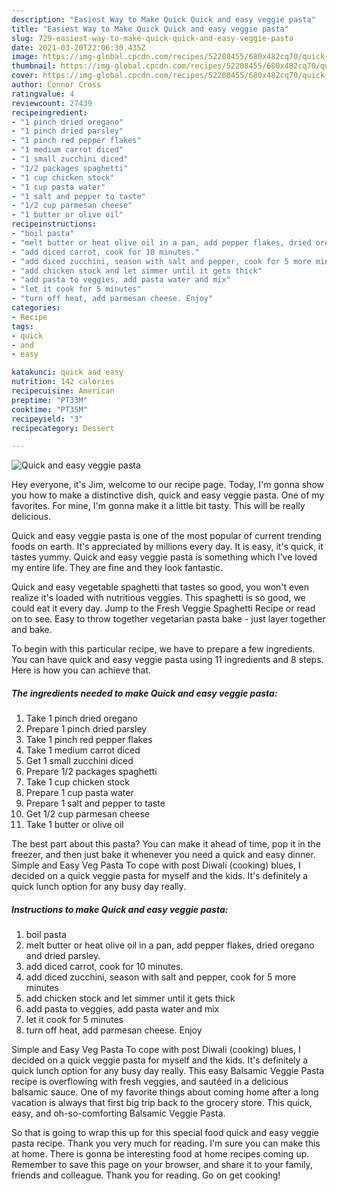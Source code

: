 ```yaml
---
description: "Easiest Way to Make Quick Quick and easy veggie pasta"
title: "Easiest Way to Make Quick Quick and easy veggie pasta"
slug: 729-easiest-way-to-make-quick-quick-and-easy-veggie-pasta
date: 2021-03-20T22:06:30.435Z
image: https://img-global.cpcdn.com/recipes/52208455/680x482cq70/quick-and-easy-veggie-pasta-recipe-main-photo.jpg
thumbnail: https://img-global.cpcdn.com/recipes/52208455/680x482cq70/quick-and-easy-veggie-pasta-recipe-main-photo.jpg
cover: https://img-global.cpcdn.com/recipes/52208455/680x482cq70/quick-and-easy-veggie-pasta-recipe-main-photo.jpg
author: Connor Cross
ratingvalue: 4
reviewcount: 27439
recipeingredient:
- "1 pinch dried oregano"
- "1 pinch dried parsley"
- "1 pinch red pepper flakes"
- "1 medium carrot diced"
- "1 small zucchini diced"
- "1/2 packages spaghetti"
- "1 cup chicken stock"
- "1 cup pasta water"
- "1 salt and pepper to taste"
- "1/2 cup parmesan cheese"
- "1 butter or olive oil"
recipeinstructions:
- "boil pasta"
- "melt butter or heat olive oil in a pan, add pepper flakes, dried oregano and dried parsley."
- "add diced carrot, cook for 10 minutes."
- "add diced zucchini, season with salt and pepper, cook for 5 more minutes"
- "add chicken stock and let simmer until it gets thick"
- "add pasta to veggies, add pasta water and mix"
- "let it cook for 5 minutes"
- "turn off heat, add parmesan cheese. Enjoy"
categories:
- Recipe
tags:
- quick
- and
- easy

katakunci: quick and easy 
nutrition: 142 calories
recipecuisine: American
preptime: "PT33M"
cooktime: "PT35M"
recipeyield: "3"
recipecategory: Dessert

---
```



![Quick and easy veggie pasta](https://img-global.cpcdn.com/recipes/52208455/680x482cq70/quick-and-easy-veggie-pasta-recipe-main-photo.jpg)

Hey everyone, it's Jim, welcome to our recipe page. Today, I'm gonna show you how to make a distinctive dish, quick and easy veggie pasta. One of my favorites. For mine, I'm gonna make it a little bit tasty. This will be really delicious.

Quick and easy veggie pasta is one of the most popular of current trending foods on earth. It's appreciated by millions every day. It is easy, it's quick, it tastes yummy. Quick and easy veggie pasta is something which I've loved my entire life. They are fine and they look fantastic.

Quick and easy vegetable spaghetti that tastes so good, you won&#39;t even realize it&#39;s loaded with nutritious veggies. This spaghetti is so good, we could eat it every day. Jump to the Fresh Veggie Spaghetti Recipe or read on to see. Easy to throw together vegetarian pasta bake - just layer together and bake.


To begin with this particular recipe, we have to prepare a few ingredients. You can have quick and easy veggie pasta using 11 ingredients and 8 steps. Here is how you can achieve that.

<!--inarticleads1-->

##### The ingredients needed to make Quick and easy veggie pasta:

1. Take 1 pinch dried oregano
1. Prepare 1 pinch dried parsley
1. Take 1 pinch red pepper flakes
1. Take 1 medium carrot diced
1. Get 1 small zucchini diced
1. Prepare 1/2 packages spaghetti
1. Take 1 cup chicken stock
1. Prepare 1 cup pasta water
1. Prepare 1 salt and pepper to taste
1. Get 1/2 cup parmesan cheese
1. Take 1 butter or olive oil


The best part about this pasta? You can make it ahead of time, pop it in the freezer, and then just bake it whenever you need a quick and easy dinner. Simple and Easy Veg Pasta To cope with post Diwali (cooking) blues, I decided on a quick veggie pasta for myself and the kids. It&#39;s definitely a quick lunch option for any busy day really. 

<!--inarticleads2-->

##### Instructions to make Quick and easy veggie pasta:

1. boil pasta
1. melt butter or heat olive oil in a pan, add pepper flakes, dried oregano and dried parsley.
1. add diced carrot, cook for 10 minutes.
1. add diced zucchini, season with salt and pepper, cook for 5 more minutes
1. add chicken stock and let simmer until it gets thick
1. add pasta to veggies, add pasta water and mix
1. let it cook for 5 minutes
1. turn off heat, add parmesan cheese. Enjoy


Simple and Easy Veg Pasta To cope with post Diwali (cooking) blues, I decided on a quick veggie pasta for myself and the kids. It&#39;s definitely a quick lunch option for any busy day really. This easy Balsamic Veggie Pasta recipe is overflowing with fresh veggies, and sautéed in a delicious balsamic sauce. One of my favorite things about coming home after a long vacation is always that first big trip back to the grocery store. This quick, easy, and oh-so-comforting Balsamic Veggie Pasta. 

So that is going to wrap this up for this special food quick and easy veggie pasta recipe. Thank you very much for reading. I'm sure you can make this at home. There is gonna be interesting food at home recipes coming up. Remember to save this page on your browser, and share it to your family, friends and colleague. Thank you for reading. Go on get cooking!
